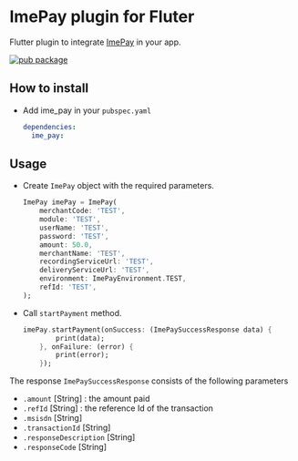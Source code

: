 # ImePay plugin for Fluter

Flutter plugin to integrate [ImePay](https://www.imepay.com.np/) in your app.

[![pub package](https://img.shields.io/pub/v/ime_pay.svg)](https://pub.dev/packages/ime_pay)


## How to install

- Add ime_pay in your `pubspec.yaml`

  ```yaml
  dependencies:
    ime_pay: 
  ```  

## Usage

- Create `ImePay` object with the required parameters.

    ```dart
    ImePay imePay = ImePay(
        merchantCode: 'TEST',
        module: 'TEST',
        userName: 'TEST',
        password: 'TEST',
        amount: 50.0,
        merchantName: 'TEST',
        recordingServiceUrl: 'TEST',
        deliveryServiceUrl: 'TEST',
        environment: ImePayEnvironment.TEST,
        refId: 'TEST',
    );
    ```
- Call `startPayment` method.

    ```dart
    imePay.startPayment(onSuccess: (ImePaySuccessResponse data) {
            print(data);
        }, onFailure: (error) {
            print(error);
        });
    ```
The response `ImePaySuccessResponse` consists of the following parameters

- `.amount` [String] : the amount paid
- `.refId` [String] : the reference Id of the transaction
- `.msisdn` [String] 
- `.transactionId` [String] 
- `.responseDescription` [String] 
- `.responseCode` [String] 

